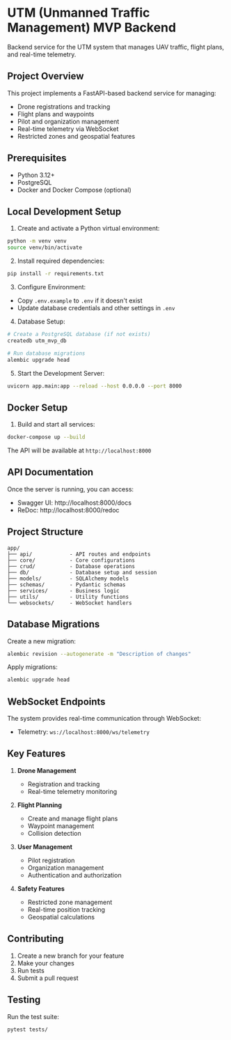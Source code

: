 # UTM (Unmanned Traffic Management) MVP Backend

Backend service for the UTM system that manages UAV traffic, flight plans, and real-time telemetry.

## Project Overview

This project implements a FastAPI-based backend service for managing:
- Drone registrations and tracking
- Flight plans and waypoints
- Pilot and organization management
- Real-time telemetry via WebSocket
- Restricted zones and geospatial features

## Prerequisites

- Python 3.12+
- PostgreSQL
- Docker and Docker Compose (optional)

## Local Development Setup

1. Create and activate a Python virtual environment:
```bash
python -m venv venv
source venv/bin/activate
```

2. Install required dependencies:
```bash
pip install -r requirements.txt
```

3. Configure Environment:
- Copy `.env.example` to `.env` if it doesn't exist
- Update database credentials and other settings in `.env`

4. Database Setup:
```bash
# Create a PostgreSQL database (if not exists)
createdb utm_mvp_db

# Run database migrations
alembic upgrade head
```

5. Start the Development Server:
```bash
uvicorn app.main:app --reload --host 0.0.0.0 --port 8000
```

## Docker Setup

1. Build and start all services:
```bash
docker-compose up --build
```

The API will be available at `http://localhost:8000`

## API Documentation

Once the server is running, you can access:
- Swagger UI: http://localhost:8000/docs
- ReDoc: http://localhost:8000/redoc

## Project Structure

```
app/
├── api/            - API routes and endpoints
├── core/           - Core configurations
├── crud/           - Database operations
├── db/             - Database setup and session
├── models/         - SQLAlchemy models
├── schemas/        - Pydantic schemas
├── services/       - Business logic
├── utils/          - Utility functions
└── websockets/     - WebSocket handlers
```

## Database Migrations

Create a new migration:
```bash
alembic revision --autogenerate -m "Description of changes"
```

Apply migrations:
```bash
alembic upgrade head
```

## WebSocket Endpoints

The system provides real-time communication through WebSocket:
- Telemetry: `ws://localhost:8000/ws/telemetry`

## Key Features

1. **Drone Management**
   - Registration and tracking
   - Real-time telemetry monitoring

2. **Flight Planning**
   - Create and manage flight plans
   - Waypoint management
   - Collision detection

3. **User Management**
   - Pilot registration
   - Organization management
   - Authentication and authorization

4. **Safety Features**
   - Restricted zone management
   - Real-time position tracking
   - Geospatial calculations

## Contributing

1. Create a new branch for your feature
2. Make your changes
3. Run tests
4. Submit a pull request

## Testing

Run the test suite:
```bash
pytest tests/
```